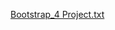 [Bootstrap_4 Project.txt](https://github.com/user-attachments/files/15595049/Bootstrap_4.Project.txt)
